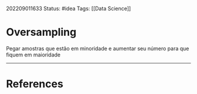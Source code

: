 202209011633
Status: #idea 
Tags: [[Data Science]]

# Oversampling
Pegar amostras que estão em minoridade e aumentar seu número para que fiquem em maioridade 

---
# References
